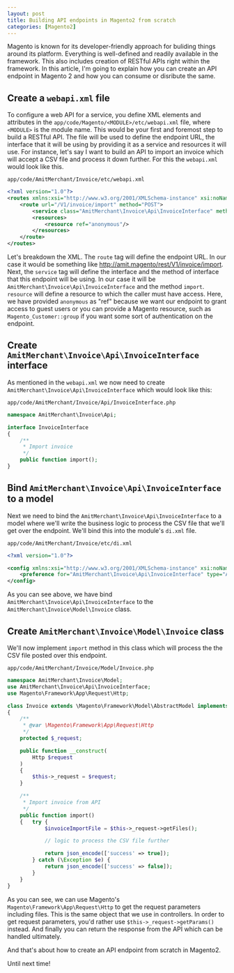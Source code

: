 ```yaml
---
layout: post
title: Building API endpoints in Magento2 from scratch
categories: [Magento2]
---
```


Magento is known for its developer-friendly approach for buliding things around its platform. Everything is well-defined and readily available in the framework. This also includes creation of RESTful APIs right within the framework. In this article, I'm going to explain how you can create an API endpoint in Magento 2 and how you can consume or disribute the same.

## Create a `webapi.xml` file

To configure a web API for a service, you define XML elements and attributes in the `app/code/Magento/<MODULE>/etc/webapi.xml` file, where `<MODULE>` is the module name. This would be your first and foremost step to build a RESTful API. The file will be used to define the endpoint URL, the interface that it will be using by providing it as a service and resources it will use. For instance, let's say I want to build an API to import an invoice which will accept a CSV file and process it down further. For this the `webapi.xml` would look like this.

`app/code/AmitMerchant/Invoice/etc/webapi.xml`

```xml
<?xml version="1.0"?>
<routes xmlns:xsi="http://www.w3.org/2001/XMLSchema-instance" xsi:noNamespaceSchemaLocation="urn:magento:module:Magento_Webapi:etc/webapi.xsd">
    <route url="/V1/invoice/import" method="POST">
        <service class="AmitMerchant\Invoice\Api\InvoiceInterface" method="import"/>
        <resources>
            <resource ref="anonymous"/>
        </resources>
    </route>
</routes>
```

Let's breakdown the XML. The `route` tag will define the endpoint URL. In our case it would be something like http://amit.magento/rest/V1/invoice/import. Next, the `service` tag will define the interface and the method of interface that this endpoint will be using. In our case it will be `AmitMerchant\Invoice\Api\InvoiceInterface` and the method `import`. `resource` will define a resource to which the caller must have access. Here, we have provided `anonymous` as "ref" because we want our endpoint to grant access to guest users or you can provide a Magento resource, such as `Magento_Customer::group` if you want some sort of authentication on the endpoint.


## Create `AmitMerchant\Invoice\Api\InvoiceInterface` interface

As mentioned in the `webapi.xml` we now need to create `AmitMerchant\Invoice\Api\InvoiceInterface` which would look like this:

`app/code/AmitMerchant/Invoice/Api/InvoiceInterface.php`

```php
namespace AmitMerchant\Invoice\Api;

interface InvoiceInterface
{
    /**
     * Import invoice
     */
    public function import();
}
```

## Bind `AmitMerchant\Invoice\Api\InvoiceInterface` to a model

Next we need to bind the `AmitMerchant\Invoice\Api\InvoiceInterface` to a model where we'll write the business logic to process the CSV file that we'll get over the endpoint. We'll bind this into the module's `di.xml` file.

`app/code/AmitMerchant/Invoice/etc/di.xml`

```xml
<?xml version="1.0"?>

<config xmlns:xsi="http://www.w3.org/2001/XMLSchema-instance" xsi:noNamespaceSchemaLocation="urn:magento:framework:ObjectManager/etc/config.xsd">
    <preference for="AmitMerchant\Invoice\Api\InvoiceInterface" type="AmitMerchant\Invoice\Model\Invoice" />
</config>
```

As you can see above, we have bind `AmitMerchant\Invoice\Api\InvoiceInterface` to the `AmitMerchant\Invoice\Model\Invoice` class.

## Create `AmitMerchant\Invoice\Model\Invoice` class

We'll now implement `import` method in this class which will process the the CSV file posted over this endpoint.

`app/code/AmitMerchant/Invoice/Model/Invoice.php`

```php
namespace AmitMerchant\Invoice\Model;
use AmitMerchant\Invoice\Api\InvoiceInterface;
use Magento\Framework\App\Request\Http;

class Invoice extends \Magento\Framework\Model\AbstractModel implements InvoiceInterface
{
    /**
     * @var \Magento\Framework\App\Request\Http
     */
    protected $_request;

    public function __construct(
        Http $request
    )
    {
        $this->_request = $request;
    }

    /**
     * Import invoice from API
     */
    public function import() 
    {   try {
            $invoiceImportFile = $this->_request->getFiles();

            // logic to process the CSV file further

            return json_encode(['success' => true]);
        } catch (\Exception $e) {
            return json_encode(['success' => false]);
        }
    }
}
```

As you can see, we can use Magento's `Magento\Framework\App\Request\Http` to get the request parameters including files. This is the same object that we use in controllers. In order to get request parameters, you'd rather use `$this->_request->getParams()` instead. And finally you can return the response from the API which can be handled ultimately.

And that's about how to create an API endpoint from scratch in Magento2.

Until next time!
